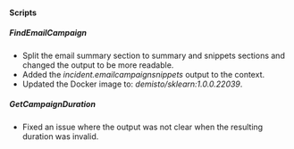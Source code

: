
#### Scripts
##### FindEmailCampaign
- Split the email summary section to summary and snippets sections and changed the output to be more readable.
- Added the *incident.emailcampaignsnippets* output to the context.
- Updated the Docker image to: *demisto/sklearn:1.0.0.22039*.

##### GetCampaignDuration
- Fixed an issue where the output was not clear when the resulting duration was invalid.
